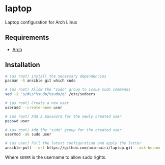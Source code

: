 # laptop

Laptop configuration for Arch Linux

## Requirements

- [Arch](https://archlinux.org/)

## Installation

```bash
# (as root) Install the necessary dependencies
pacman -S ansible git which sudo

# (as root) Allow the "sudo" group to issue sudo commands
sed -i 's/#\s*%sudo/%sudo/g' /etc/sudoers

# (as root) Create a new user
useradd --create-home user

# (as root) Add a password for the newly created user
passwd user

# (as root) Add the "sudo" group for the created user
usermod -aG sudo user

# (as user) Pull the latest configuration and apply the latter
ansible-pull --url https://github.com/aminnairi/laptop.git --ask-become-pass
```

Where `$USER` is the username to allow sudo rights.
